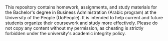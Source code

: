 This repository contains homework, assignments, and study materials for the Bachelor's degree in Business Administration (Arabic program) at the University of the People (UoPeople). It is intended to help current and future students organize their coursework and study more effectively. Please do not copy any content without my permission, as cheating is strictly forbidden under the university's academic integrity policy.
